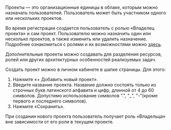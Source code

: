 Проекты — это организационные единицы в облаке, которым можно назначать пользователей. Пользователь может быть участником одного или нескольких проектов.

Во время регистрации создается пользователь с ролью «Владелец проекта» и сам проект. Пользователю можно назначить один или несколько проектов, а также изменить или удалить назначение. Подробнее ознакомиться с ролями и их возможностями можно [здесь](/ru/docs/base/account/concepts/rolesandpermissions).

Дополнительные проекты можно создавать для разделения ресурсов, ролей или других архитектурных особенностей реализуемых задач.

Создать проект можно в личном кабинете в шапке страницы. Для этого:

1. Нажмите «+ Добавить новый проект».
2. Введите название проекта. Название должно состоять только из строчных букв латинского алфавита и цифр, длинной от 4 до 60 символов. Допустимо использование символов ".", "_", "-"(кроме первого и последнего символов).
3. Нажмите «Сохранить».

При создании нового проекта пользователь получает роль «Владельца» вне зависимости от его роли в текущем проекте.
